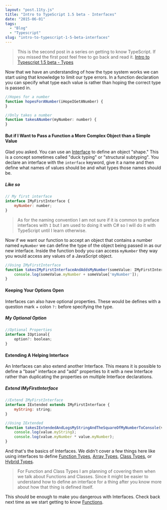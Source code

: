 ```yaml
---
layout: "post.11ty.js"
title: "Intro to TypeScript 1.5 beta - Interfaces"
date: "2015-06-01"
tags: 
  - "Blog"
  - "Typescript"
slug: "intro-to-typescript-1-5-beta-interfaces"
---
```


> This is the second post in a series on getting to know TypeScript. If you missed the first post feel free to go back and read it. [Intro to Typescript 1.5 beta - Types](/2015/05/29/intro-to-typescript-1-5-beta-types/)

Now that we have an understanding of how the type system works we can start using that knowledge to limit our type errors. In a function declaration you can specify what type each value is rather than hoping the correct type is passed in.

```javascript
//Hopes for a number
function hopesForANumber(iHopeIGetANumber) {  
}

//Only takes a number
function takesANumber(myNumber: number) {  
}
```

#### But if I Want to Pass a Function a More Complex Object than a Simple Value

Glad you asked. You can use an [Interface](http://www.typescriptlang.org/Handbook#interfaces) to define an object "shape." This is a concept sometimes called "duck typing" or "structural subtyping". You declare an interface with the `interface` keyword, give it a name and then define what names of values should be and what types those names should be.

##### Like so

```javascript
// My first interface
interface IMyFirstInterface {  
    myNumber: number;
}
```

> As for the naming convention I am not sure if it is common to preface interfaces with `I` but I am used to doing it with C# so I will do it with TypeScript until I learn otherwise.

Now if we want our function to accept an object that contains a number named `myNumber` we can define the type of the object being passed in as our new interface. Inside the function body you can access `myNumber` they way you would access any values of a JavaScript object.

```javascript
//Using IMyFirstInterface
function takesIMyFirstInterfaceAndAddsMyNumber(someValue: IMyFirstInterface) {  
    console.log(someValue.myNumber + someValue['myNumber']);
}
```

#### Keeping Your Options Open

Interfaces can also have optional properties. These would be defines with a question mark + colon `?:` before specifying the type.

##### My Optional Option

```javascript
//Optional Properties
interface IOptional{  
    option?: boolean;
}
```

#### Extending A Helping Interface

An Interfaces can also extend another Interface. This means it is possible to define a "base" interface and "add" properties to it with a new Interface rather than duplicating the properties on multiple Interface declarations.

##### Extend IMyFirstInterface

```javascript
//Extend IMyFirstInterface
interface IExtended extends IMyFirstInterface {  
    myString: string;
}

//Using IExtended
function takesIExtendedAndLogsMyStringAndTheSquareOfMyNumberToConsole(value: IExtended) {  
    console.log(value.myString);
    console.log(value.myNumber * value.myNumber);
}
```

And that's the basics of Interfaces. We didn't cover a few things here like using interfaces to define [Function Types](http://www.typescriptlang.org/Handbook#interfaces-function-types), [Array Types](http://www.typescriptlang.org/Handbook#interfaces-array-types), [Class Types](http://www.typescriptlang.org/Handbook#interfaces-class-types), or  
[Hybrid Types](http://www.typescriptlang.org/Handbook#interfaces-hybrid-types).

> For Function and Class Types I am planning of covering them when we talk about Functions and Classes. Since it might be easier to understand how to define an interface for a thing after you know more about how that thing is defined itself.

This should be enough to make you dangerous with Interfaces. Check back next time as we start getting to know [Functions](/2015/06/04/intro-to-typescript-1-5-beta-functions-part-1/).
